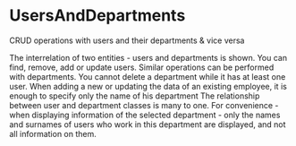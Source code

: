 # UsersAndDepartments
CRUD operations with users and their departments &amp; vice versa

The interrelation of two entities - users and departments is shown. You can find, remove, add or update users. 
Similar operations can be performed with departments.
You cannot delete a department while it has at least one user.
When adding a new or updating the data of an existing employee, it is enough to specify only the name of his department
The relationship between user and department classes is many to one.
For convenience - when displaying information of the selected department - only the names and surnames of users who work in this department are displayed, 
and not all information on them.
